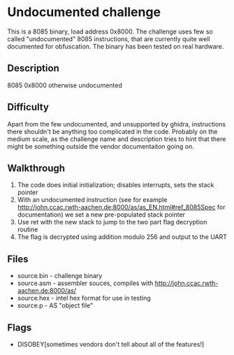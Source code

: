 # Undocumented challenge

This is a 8085 binary, load address 0x8000. The challenge uses few so called "undocumented" 8085 instructions, that are currently quite well documented for obfuscation. The binary has been tested on real hardware.

## Description

8085 0x8000 otherwise undocumented

## Difficulty

Apart from the few undocumented, and unsupported by ghidra, instructions there shouldn't be anything too complicated in the code. Probably on the medium scale, as the challenge name and description tries to hint that there might be something outside the vendor documentaiton going on.

## Walkthrough

1. The code does initial initialization; disables interrupts, sets the stack pointer
2. With an undocumented instruction (see for example http://john.ccac.rwth-aachen.de:8000/as/as_EN.html#ref_8085Spec for documentation)
   we set a new pre-populated stack pointer
3. Use ret with the new stack to jump to the two part flag decryption routine
4. The flag is decrypted using addition modulo 256 and output to the UART

## Files

* source.bin - challenge binary
* source.asm - assembler souces, compiles with http://john.ccac.rwth-aachen.de:8000/as/
* source.hex - intel hex format for use in testing
* source.p - AS "object file"

## Flags

* DISOBEY[sometimes vendors don't tell about all of the features!]
